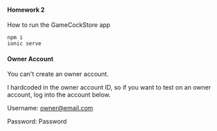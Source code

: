 #### Homework 2

How to run the GameCockStore app

```
npm i
ionic serve
```
#### Owner Account

You can't create an owner account.

I hardcoded in the owner account ID, so
if you want to test on an owner account, log into the account below.

Username: owner@email.com

Password: Password
